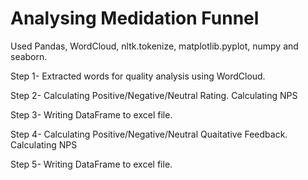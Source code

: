 # Analysing Medidation Funnel
Used Pandas, WordCloud, nltk.tokenize, matplotlib.pyplot, numpy and seaborn.

Step 1- 
Extracted words for quality analysis using WordCloud.

Step 2-
Calculating Positive/Negative/Neutral Rating. 
Calculating NPS

Step 3-
Writing DataFrame to excel file.

Step 4-
Calculating Positive/Negative/Neutral Quaitative Feedback.
Calculating NPS

Step 5-
Writing DataFrame to excel file.
